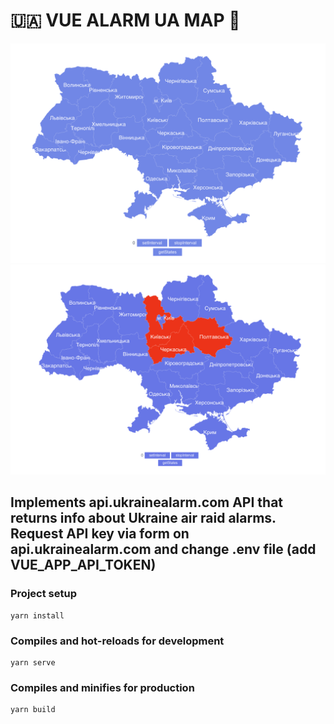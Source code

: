 # 🇺🇦 VUE ALARM UA MAP  🚨
![maps.png](maps.png)
![maps_alarm.png](maps_alarm.png)
## Implements api.ukrainealarm.com API that returns info about Ukraine air raid alarms. Request API key via form on api.ukrainealarm.com and change .env file (add VUE_APP_API_TOKEN)

### Project setup
```
yarn install
```

### Compiles and hot-reloads for development
```
yarn serve
```

### Compiles and minifies for production
```
yarn build
```